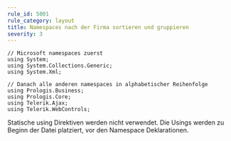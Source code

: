 ```yaml
---
rule_id: 5001
rule_category: layout
title: Namespaces nach der Firma sortieren und gruppieren    
severity: 3
---
```

```
// Microsoft namespaces zuerst
using System;
using System.Collections.Generic;
using System.Xml;

// Danach alle anderen namespaces in alphabetischer Reihenfolge
using Prologis.Business;
using Prologis.Core;
using Telerik.Ajax;
using Telerik.WebControls;
```

Statische using Direktiven werden nicht verwendet.
Die Usings werden zu Beginn der Datei platziert, vor den Namespace Deklarationen.
